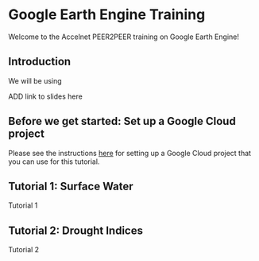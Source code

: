 # Google Earth Engine Training
Welcome to the Accelnet PEER2PEER training on Google Earth Engine!

## Introduction
We will be using 

ADD link to slides here

## Before we get started: Set up a Google Cloud project
Please see the instructions [here](notebooks/Tutorial00_Setup_GEE.pdf) for setting up a Google Cloud project that you can use for this tutorial. 

## Tutorial 1: Surface Water
Tutorial 1

## Tutorial 2: Drought Indices
Tutorial 2
